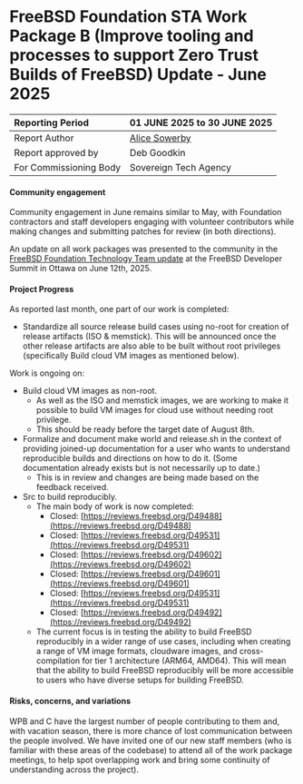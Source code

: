# FreeBSD Foundation STA Work Package B (Improve tooling and processes to support Zero Trust Builds of FreeBSD) Update \- June 2025

| Reporting Period | 01 JUNE 2025 to 30 JUNE 2025 |
| :---- | :---- |
| Report Author | [Alice Sowerby](mailto:alice@freebsdfoundation.org) |
| Report approved by | Deb Goodkin |
| For Commissioning Body | Sovereign Tech Agency |

#### Community engagement

Community engagement in June remains similar to May, with Foundation contractors and staff developers engaging with volunteer contributors while making changes and submitting patches for review (in both directions).

An update on all work packages was presented to the community in the [FreeBSD Foundation Technology Team update](https://www.youtube.com/live/9Gm-IGA2t0s?feature=shared&t=23882) at the FreeBSD Developer Summit in Ottawa on June 12th, 2025\. 

#### Project Progress

As reported last month, one part of our work is completed:

* Standardize all source release build cases using no-root for creation of release artifacts (ISO & memstick). This will be announced once the other release artifacts are also able to be built without root privileges (specifically Build cloud VM images as mentioned below).

Work is ongoing on: 

* Build cloud VM images as non-root.  
  * As well as the ISO and memstick images, we are working to make it possible to build VM images for cloud use without needing root privilege.  
  * This should be ready before the target date of August 8th.  
* Formalize and document make world and release.sh in the context of providing joined-up documentation for a user who wants to understand reproducible builds and directions on how to do it.  (Some documentation already exists but is not necessarily up to date.)  
  * This is in review and changes are being made based on the feedback received.  
* Src to build reproducibly.  
  * The main body of work is now completed:  
    * Closed: [https://reviews.freebsd.org/D49488](https://reviews.freebsd.org/D49488)  
    * Closed: [https://reviews.freebsd.org/D49531](https://reviews.freebsd.org/D49531)  
    * Closed: [https://reviews.freebsd.org/D49602](https://reviews.freebsd.org/D49602)   
    * Closed: [https://reviews.freebsd.org/D49601](https://reviews.freebsd.org/D49601)   
    * Closed: [https://reviews.freebsd.org/D49531](https://reviews.freebsd.org/D49531)   
    * Closed: [https://reviews.freebsd.org/D49492](https://reviews.freebsd.org/D49492)   
  * The current focus is in testing the ability to build FreeBSD reproducibly in a wider range of use cases, including when creating a range of VM image formats, cloudware images, and cross-compilation for tier 1 architecture (ARM64, AMD64). This will mean that the ability to build FreeBSD reproducibly will be more accessible to users who have diverse setups for building FreeBSD. 

#### Risks, concerns, and variations

WPB and C have the largest number of people contributing to them and, with vacation season, there is more chance of lost communication between the people involved. We have invited one of our new staff members (who is familiar with these areas of the codebase) to attend all of the work package meetings, to help spot overlapping work and bring some continuity of understanding across the project).
